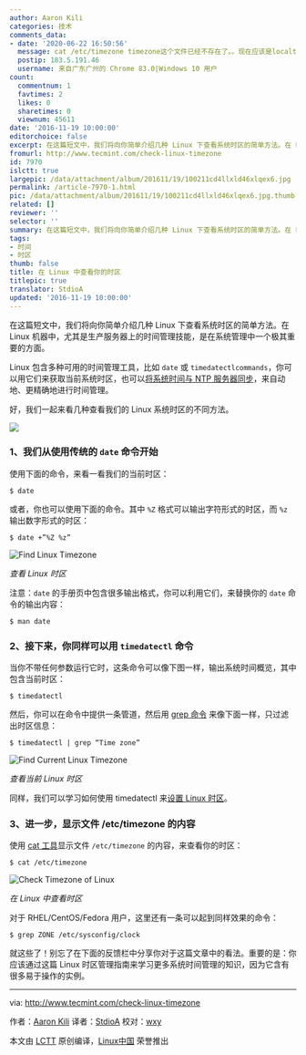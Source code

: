 ```yaml
---
author: Aaron Kili
categories: 技术
comments_data:
- date: '2020-06-22 16:50:56'
  message: cat /etc/timezone timezone这个文件已经不存在了。。现在应该是localtime这个文件吧
  postip: 183.5.191.46
  username: 来自广东广州的 Chrome 83.0|Windows 10 用户
count:
  commentnum: 1
  favtimes: 2
  likes: 0
  sharetimes: 0
  viewnum: 45611
date: '2016-11-19 10:00:00'
editorchoice: false
excerpt: 在这篇短文中，我们将向你简单介绍几种 Linux 下查看系统时区的简单方法。在 Linux 机器中，尤其是生产服务器上的时间管理技能，是在系统管理中一个极其重要的方面。
fromurl: http://www.tecmint.com/check-linux-timezone
id: 7970
islctt: true
largepic: /data/attachment/album/201611/19/100211cd4llxld46xlqex6.jpg
permalink: /article-7970-1.html
pic: /data/attachment/album/201611/19/100211cd4llxld46xlqex6.jpg.thumb.jpg
related: []
reviewer: ''
selector: ''
summary: 在这篇短文中，我们将向你简单介绍几种 Linux 下查看系统时区的简单方法。在 Linux 机器中，尤其是生产服务器上的时间管理技能，是在系统管理中一个极其重要的方面。
tags:
- 时间
- 时区
thumb: false
title: 在 Linux 中查看你的时区
titlepic: true
translator: StdioA
updated: '2016-11-19 10:00:00'
---
```


在这篇短文中，我们将向你简单介绍几种 Linux 下查看系统时区的简单方法。在 Linux 机器中，尤其是生产服务器上的时间管理技能，是在系统管理中一个极其重要的方面。


Linux 包含多种可用的时间管理工具，比如 `date` 或 `timedatectlcommands`，你可以用它们来获取当前系统时区，也可以[将系统时间与 NTP 服务器同步](http://www.tecmint.com/install-ntp-server-in-centos/)，来自动地、更精确地进行时间管理。


好，我们一起来看几种查看我们的 Linux 系统时区的不同方法。


![](/data/attachment/album/201611/19/100211cd4llxld46xlqex6.jpg)


### 1、我们从使用传统的 `date` 命令开始


使用下面的命令，来看一看我们的当前时区：



```
$ date

```

或者，你也可以使用下面的命令。其中 `%Z` 格式可以输出字符形式的时区，而 `%z` 输出数字形式的时区：



```
$ date +”%Z %z”

```

![Find Linux Timezone](/data/attachment/album/201611/19/100008maywickztn1iyvic.png)


*查看 Linux 时区*


注意：`date` 的手册页中包含很多输出格式，你可以利用它们，来替换你的 `date` 命令的输出内容：



```
$ man date

```

### 2、接下来，你同样可以用 `timedatectl` 命令


当你不带任何参数运行它时，这条命令可以像下图一样，输出系统时间概览，其中包含当前时区：



```
$ timedatectl

```

然后，你可以在命令中提供一条管道，然后用 [grep 命令](http://www.tecmint.com/12-practical-examples-of-linux-grep-command/) 来像下面一样，只过滤出时区信息：



```
$ timedatectl | grep “Time zone”

```

![Find Current Linux Timezone](/data/attachment/album/201611/19/100010vtxlxmmo5obxbiio.png)


*查看当前 Linux 时区*


同样，我们可以学习如何使用 timedatectl 来[设置 Linux 时区](http://www.tecmint.com/set-time-timezone-and-synchronize-time-using-timedatectl-command/)。


### 3、进一步，显示文件 /etc/timezone 的内容


使用 [cat 工具](http://www.tecmint.com/13-basic-cat-command-examples-in-linux/)显示文件 `/etc/timezone` 的内容，来查看你的时区：



```
$ cat /etc/timezone

```

![Check Timezone of Linux](/data/attachment/album/201611/19/100010xs2n4c4qbmzmgej8.png)


*在 Linux 中查看时区*


对于 RHEL/CentOS/Fedora 用户，这里还有一条可以起到同样效果的命令：



```
$ grep ZONE /etc/sysconfig/clock

```

就这些了！别忘了在下面的反馈栏中分享你对于这篇文章中的看法。重要的是：你应该通过这篇 Linux 时区管理指南来学习更多系统时间管理的知识，因为它含有很多易于操作的实例。




---


via: <http://www.tecmint.com/check-linux-timezone>


作者：[Aaron Kili](http://www.tecmint.com/author/aaronkili/) 译者：[StdioA](https://github.com/StdioA) 校对：[wxy](https://github.com/wxy)


本文由 [LCTT](https://github.com/LCTT/TranslateProject) 原创编译，[Linux中国](https://linux.cn/) 荣誉推出